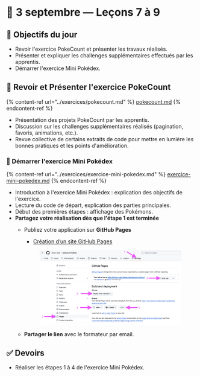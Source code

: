 # 📅 3 septembre — Leçons 7 à 9

## 🚀 Objectifs du jour

* Revoir l'exercice PokeCount et présenter les travaux réalisés.
* Présenter et expliquer les challenges supplémentaires effectués par les apprentis.
* Démarrer l'exercice Mini Pokédex.

## 🔢 Revoir et Présenter l'exercice PokeCount

{% content-ref url="../exercices/pokecount.md" %}
[pokecount.md](../exercices/pokecount.md)
{% endcontent-ref %}

* Présentation des projets PokeCount par les apprentis.
* Discussion sur les challenges supplémentaires réalisés (pagination, favoris, animations, etc.).
* Revue collective de certains extraits de code pour mettre en lumière les bonnes pratiques et les points d'amélioration.

### 📒 Démarrer l'exercice Mini Pokédex

{% content-ref url="../exercices/exercice-mini-pokedex.md" %}
[exercice-mini-pokedex.md](../exercices/exercice-mini-pokedex.md)
{% endcontent-ref %}

* Introduction à l'exercice Mini Pokédex : explication des objectifs de l'exercice.
* Lecture du code de départ, explication des parties principales.
* Début des premières étapes : affichage des Pokémons.
* **Partagez votre réalisation dès que l'étape 1 est terminée**
  *   Publiez votre application sur **GitHub Pages**

      * [Création d’un site GitHub Pages](https://docs.github.com/fr/pages/getting-started-with-github-pages/creating-a-github-pages-site) &#x20;

      <figure><img src="../.gitbook/assets/GitHubPages.png" alt=""><figcaption></figcaption></figure>
  * **Partager le lien** avec le formateur par email.

## ✅ Devoirs

* Réaliser les étapes 1 à 4 de l'exercice Mini Pokédex.
